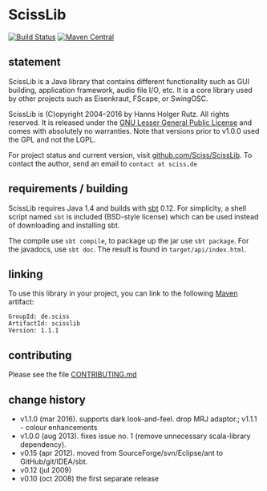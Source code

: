 # ScissLib

[![Build Status](https://travis-ci.org/Sciss/ScissLib.svg?branch=master)](https://travis-ci.org/Sciss/ScissLib)
[![Maven Central](https://maven-badges.herokuapp.com/maven-central/de.sciss/scisslib/badge.svg)](https://maven-badges.herokuapp.com/maven-central/de.sciss/scisslib)

## statement

ScissLib is a Java library that contains different functionality such as GUI building, application framework, audio file I/O, etc. It is a core library used by other projects such as Eisenkraut, FScape, or SwingOSC.

ScissLib is (C)opyright 2004–2016 by Hanns Holger Rutz. All rights reserved. It is released under the [GNU Lesser General Public License](https://raw.github.com/Sciss/ScissLib/master/licenses/ScissLib-License.txt) and comes with absolutely no warranties. Note that versions prior to v1.0.0 used the GPL and not the LGPL.

For project status and current version, visit [github.com/Sciss/ScissLib](https://github.com/Sciss/ScissLib). To contact the author, send an email to `contact at sciss.de`

## requirements / building

ScissLib requires Java 1.4 and builds with [sbt](http://www.scala-sbt.org/) 0.12. For simplicity, a shell script named `sbt` is included 
(BSD-style license) which can be used instead of downloading and installing sbt.

The compile use `sbt compile`, to package up the jar use `sbt package`. For the javadocs, use `sbt doc`. The result is found in `target/api/index.html`.

## linking

To use this library in your project, you can link to the following [Maven](http://search.maven.org) artifact:

    GroupId: de.sciss
    ArtifactId: scisslib
    Version: 1.1.1

## contributing

Please see the file [CONTRIBUTING.md](CONTRIBUTING.md)

## change history

 - v1.1.0 (mar 2016). supports dark look-and-feel. drop MRJ adaptor.; v1.1.1 - colour enhancements
 - v1.0.0 (aug 2013). fixes issue no. 1 (remove unnecessary scala-library dependency).
 - v0.15 (apr 2012). moved from SourceForge/svn/Eclipse/ant to GitHub/git/IDEA/sbt.
 - v0.12 (jul 2009)
 - v0.10 (oct 2008) the first separate release
